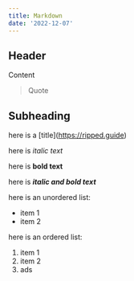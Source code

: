 ```yaml
---
title: Markdown
date: '2022-12-07'
---
```


## Header 
Content

> Quote

## Subheading

here is a [title]​(https://ripped.guide)

here is *italic text*

here is **bold text**

here is **_italic and bold text_**

here is an unordered list:

- item 1
- item 2

here is an ordered list:

1. item 1
2. item 2
3. ads